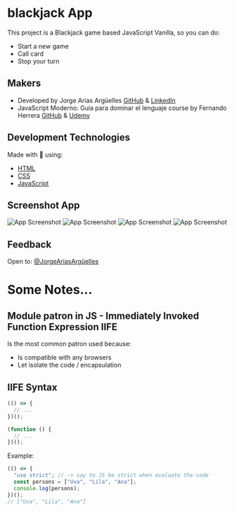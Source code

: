 # blackjack App

This project is a Blackjack game based JavaScript Vanilla, so you can do:

- Start a new game
- Call card
- Stop your turn

## Makers

- Developed by Jorge Arias Argüelles [GitHub](https://github.com/jorgearguellles) &
  [LinkedIn](https://www.linkedin.com/in/jorgeariasarguelles/)
- JavaScript Moderno: Guía para dominar el lenguaje course by Fernando Herrera [GitHub](https://github.com/Klerith) & [Udemy](https://www.udemy.com/course/javascript-fernando-herrera/)

## Development Technologies

Made with :green_heart: using:

- [HTML](https://developer.mozilla.org/en-US/docs/Web/HTML)
- [CSS](https://developer.mozilla.org/en-US/docs/Web/CSS)
- [JavaScript](https://developer.mozilla.org/en-US/docs/Web/JavaScript)

## Screenshot App

![App Screenshot](https://github.com/jorgearguellles/blackjack.js/blob/main/assets/img/1.png)
![App Screenshot](https://github.com/jorgearguellles/blackjack.js/blob/main/assets/img/2.png)
![App Screenshot](https://github.com/jorgearguellles/blackjack.js/blob/main/assets/img/3.png)
![App Screenshot](https://github.com/jorgearguellles/blackjack.js/blob/main/assets/img/4.png)

## Feedback

Open to: [@JorgeAriasArgüelles](https://www.linkedin.com/in/jorgeariasarguelles/)

# Some Notes...

## Module patron in JS - Immediately Invoked Function Expression IIFE

Is the most common patron used because:

- Is compatible with any browsers
- Let isolate the code / encapsulation

## IIFE Syntax

```js
(() => {
  // ...
})();
```

```js
(function () {
  // ...
})();
```

Example:

```js
(() => {
  "use strict"; // -> say to JS be strict when evaluate the code
  const persons = ["Uva", "Lila", "Ana"];
  console.log(persons);
})();
// ["Uva", "Lila", "Ana"]
```
